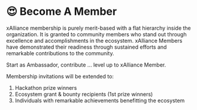 # 😍 Become A Member

xAlliance membership is purely merit-based with a flat hierarchy inside the organization. It is granted to community members who stand out through excellence and accomplishments in the ecosystem. xAlliance Members have demonstrated their readiness through sustained efforts and remarkable contributions to the community.

Start as Ambassador, contribute ... level up to xAlliance Member.

Membership invitations will be extended to:

1. Hackathon prize winners
2. Ecosystem grant & bounty recipients (1st prize winners)
3. Individuals with remarkable achievements benefitting the ecosystem

